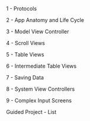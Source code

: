 
1 - Protocols

2 - App Anatomy and Life Cycle

3 - Model View Controller

4 - Scroll Views

5 - Table Views

6 - Intermediate Table Views

7 - Saving Data

8 - System View Controllers

9 - Complex Input Screens

Guided Project - List
